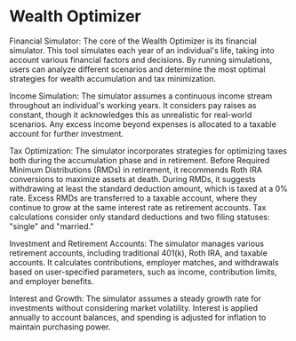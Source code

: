 # Wealth Optimizer

Financial Simulator: The core of the Wealth Optimizer is its financial simulator. This tool simulates each year of an individual's life, taking into account various financial factors and decisions. By running simulations, users can analyze different scenarios and determine the most optimal strategies for wealth accumulation and tax minimization.

Income Simulation: The simulator assumes a continuous income stream throughout an individual's working years. It considers pay raises as constant, though it acknowledges this as unrealistic for real-world scenarios. Any excess income beyond expenses is allocated to a taxable account for further investment.

Tax Optimization: The simulator incorporates strategies for optimizing taxes both during the accumulation phase and in retirement. Before Required Minimum Distributions (RMDs) in retirement, it recommends Roth IRA conversions to maximize assets at death. During RMDs, it suggests withdrawing at least the standard deduction amount, which is taxed at a 0% rate. Excess RMDs are transferred to a taxable account, where they continue to grow at the same interest rate as retirement accounts. Tax calculations consider only standard deductions and two filing statuses: "single" and "married."

Investment and Retirement Accounts: The simulator manages various retirement accounts, including traditional 401(k), Roth IRA, and taxable accounts. It calculates contributions, employer matches, and withdrawals based on user-specified parameters, such as income, contribution limits, and employer benefits.

Interest and Growth: The simulator assumes a steady growth rate for investments without considering market volatility. Interest is applied annually to account balances, and spending is adjusted for inflation to maintain purchasing power.
